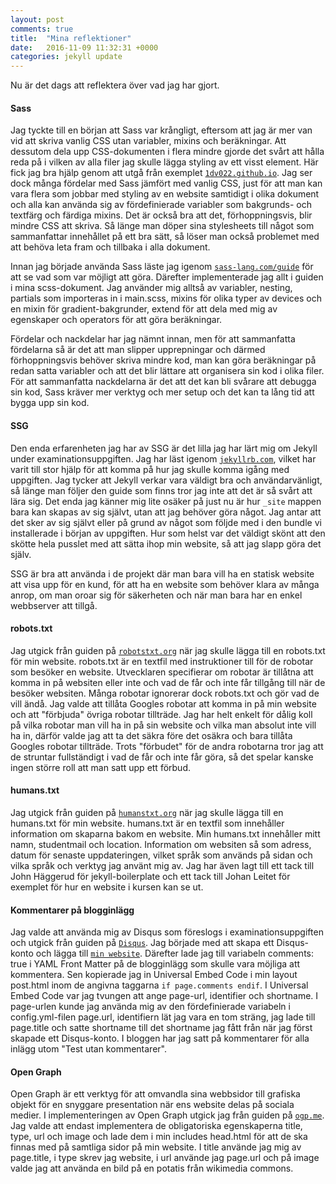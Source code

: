 ```yaml
---
layout: post
comments: true
title:  "Mina reflektioner"
date:   2016-11-09 11:32:31 +0000
categories: jekyll update
---
```

Nu är det dags att reflektera över vad jag har gjort.

<h4>Sass</h4>

Jag tyckte till en början att Sass var krångligt, eftersom att jag är mer van vid att skriva vanlig CSS utan variabler, mixins och beräkningar. Att dessutom dela upp CSS-dokumenten i flera mindre gjorde det svårt att hålla reda på i vilken av alla filer jag skulle lägga styling av ett visst element. Här fick jag bra hjälp genom att utgå från exemplet <a href="https://1dv022.github.io">`1dv022.github.io`</a>. Jag ser dock många fördelar med Sass jämfört med vanlig CSS, just för att man kan vara flera som jobbar med styling av en website samtidigt i olika dokument och alla kan använda sig av fördefinierade variabler som bakgrunds- och textfärg och färdiga mixins. Det är också bra att det, förhoppningsvis, blir mindre CSS att skriva. Så länge man döper sina stylesheets till något som sammanfattar innehållet på ett bra sätt, så löser man också problemet med att behöva leta fram och tillbaka i alla dokument.

Innan jag började använda Sass läste jag igenom <a href="https://sass-lang.com/guide">`sass-lang.com/guide`</a> för att se vad som var möjligt att göra. Därefter implementerade jag allt i guiden i mina scss-dokument. Jag använder mig alltså av variabler, nesting, partials som importeras in i main.scss, mixins för olika typer av devices och en mixin för gradient-bakgrunder, extend för att dela med mig av egenskaper och operators för att göra beräkningar.

Fördelar och nackdelar har jag nämnt innan, men för att sammanfatta fördelarna så är det att man slipper upprepningar och därmed förhoppningsvis behöver skriva mindre kod, man kan göra beräkningar på redan satta variabler och att det blir lättare att organisera sin kod i olika filer. För att sammanfatta nackdelarna är det att det kan bli svårare att debugga sin kod, Sass kräver mer verktyg och mer setup och det kan ta lång tid att bygga upp sin kod.

<h4>SSG</h4>

Den enda erfarenheten jag har av SSG är det lilla jag har lärt mig om Jekyll under examinationsuppgiften. Jag har läst igenom <a href="https://jekyllrb.com/docs/home/">`jekyllrb.com`</a>, vilket har varit till stor hjälp för att komma på hur jag skulle komma igång med uppgiften. Jag tycker att Jekyll verkar vara väldigt bra och användarvänligt, så länge man följer den guide som finns tror jag inte att det är så svårt att lära sig. Det enda jag känner mig lite osäker på just nu är hur `_site` mappen bara kan skapas av sig självt, utan att jag behöver göra något. Jag antar att det sker av sig självt eller på grund av något som följde med i den bundle vi installerade i början av uppgiften. Hur som helst var det väldigt skönt att den skötte hela pusslet med att sätta ihop min website, så att jag slapp göra det själv.

SSG är bra att använda i de projekt där man bara vill ha en statisk website att visa upp för en kund, för att ha en website som behöver klara av många anrop, om man oroar sig för säkerheten och när man bara har en enkel webbserver att tillgå.

<h4>robots.txt</h4>

Jag utgick från guiden på <a href="http://www.robotstxt.org/">`robotstxt.org`</a> när jag skulle lägga till en robots.txt för min website. robots.txt är en textfil med instruktioner till för de robotar som besöker en website. Utvecklaren specifierar om robotar är tillåtna att komma in på websiten eller inte och vad de får och inte får tillgång till när de besöker websiten. Många robotar ignorerar dock robots.txt och gör vad de vill ändå. Jag valde att tillåta Googles robotar att komma in på min website och att "förbjuda" övriga robotar tillträde. Jag har helt enkelt för dålig koll på vilka robotar man vill ha in på sin website och vilka man absolut inte vill ha in, därför valde jag att ta det säkra före det osäkra och bara tillåta Googles robotar tillträde. Trots "förbudet" för de andra robotarna tror jag att de struntar fullständigt i vad de får och inte får göra, så det spelar kanske ingen större roll att man satt upp ett förbud.

<h4>humans.txt</h4>

Jag utgick från guiden på <a href="http://humanstxt.org/">`humanstxt.org`</a> när jag skulle lägga till en humans.txt för min website. humans.txt är en textfil som innehåller information om skaparna bakom en website. Min humans.txt innehåller mitt namn, studentmail och location. Information om websiten så som adress, datum för senaste uppdateringen, vilket språk som används på sidan och vilka språk och verktyg jag använt mig av. Jag har även lagt till ett tack till John Häggerud för jekyll-boilerplate och ett tack till Johan Leitet för exemplet för hur en website i kursen kan se ut.

<h4>Kommentarer på blogginlägg</h4>

Jag valde att använda mig av Disqus som föreslogs i examinationsuppgiften och utgick från guiden på <a href="https://help.disqus.com/customer/portal/articles/472138-jekyll-installation-instructions">`Disqus`</a>. Jag började med att skapa ett Disqus-konto och lägga till <a href="https://professorpotatis.github.io">`min website`</a>. Därefter lade jag till variabeln comments: true i YAML Front Matter på de blogginlägg som skulle vara möjliga att kommentera. Sen kopierade jag in Universal Embed Code i min layout post.html inom de angivna taggarna `if page.comments endif`. I Universal Embed Code var jag tvungen att ange page-url, identifier och shortname. I page-urlen kunde jag använda mig av den fördefinierade variabeln i config.yml-filen page.url, identifiern lät jag vara en tom sträng, jag lade till page.title och satte shortname till det shortname jag fått från när jag först skapade ett Disqus-konto. I bloggen har jag satt på kommentarer för alla inlägg utom "Test utan kommentarer".

<h4>Open Graph</h4>

Open Graph är ett verktyg för att omvandla sina webbsidor till grafiska objekt för en snyggare presentation när ens website delas på sociala medier. I implementeringen av Open Graph utgick jag från guiden på <a href="http://ogp.me/">`ogp.me`</a>. Jag valde att endast implementera de obligatoriska egenskaperna title, type, url och image och lade dem i min includes head.html för att de ska finnas med på samtliga sidor på min website. I title använde jag mig av page.title, i type skrev jag website, i url använde jag page.url och på image valde jag att använda en bild på en potatis från wikimedia commons.
